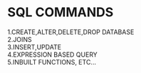 <h1>SQL COMMANDS</h1>
1.CREATE,ALTER,DELETE,DROP DATABASE<br>
2.JOINS<br>
3.INSERT,UPDATE<br>
4.EXPRESSION BASED QUERY<br>
5.INBUILT FUNCTIONS, ETC...<br>

